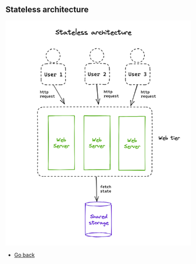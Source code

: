 ## Stateless architecture

![Stateless architecture](https://raw.githubusercontent.com/AndersDeath/holy-theory/main/images/13-stateless-architecture.png)

* [Go back](../readme.md)